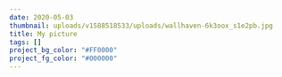 ```yaml
---
date: 2020-05-03
thumbnail: uploads/v1588518533/uploads/wallhaven-6k3oox_s1e2pb.jpg
title: My picture
tags: []
project_bg_color: "#FF0000"
project_fg_color: "#000000"
---
```

